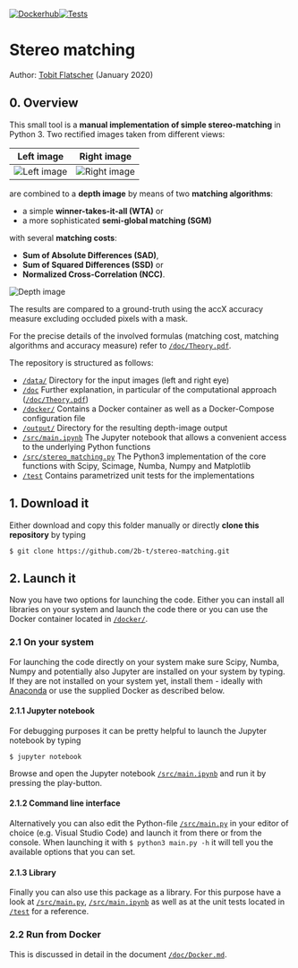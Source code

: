 [![Dockerhub](https://github.com/2b-t/stereo-matching/actions/workflows/update-dockerhub.yml/badge.svg)](https://github.com/2b-t/stereo-matching/actions/workflows/update-dockerhub.yml)[![Tests](https://github.com/2b-t/stereo-matching/actions/workflows/run-tests.yml/badge.svg)](https://github.com/2b-t/stereo-matching/actions/workflows/run-tests.yml)

# Stereo matching

Author: [Tobit Flatscher](https://github.com/2b-t) (January 2020)

## 0. Overview
This small tool is a **manual implementation of simple stereo-matching** in Python 3. Two rectified images taken from different views:

Left image             |  Right image
:-------------------------:|:-------------------------:
![Left image](/data/Adirondack_left.png) | ![Right image](/data/Adirondack_right.png)

are combined to a **depth image** by means of two **matching algorithms**:

- a simple **winner-takes-it-all (WTA)** or 
- a more sophisticated **semi-global matching (SGM)**

with several **matching costs**:

- **Sum of Absolute Differences (SAD)**,
- **Sum of Squared Differences (SSD)** or
- **Normalized Cross-Correlation (NCC)**.

![Depth image](/output/Adirondack_NCC_SGM_D70_R3_accX0,92.jpg)

The results are compared to a ground-truth using the accX accuracy measure excluding occluded pixels with a mask.

For the precise details of the involved formulas (matching cost, matching algorithms and accuracy measure) refer to [`/doc/Theory.pdf`](./doc/Theory.pdf).

The repository is structured as follows:

- [`/data/`](./data/) Directory for the input images (left and right eye)
- [`/doc`](./doc) Further explanation, in particular of the computational approach ([`/doc/Theory.pdf`](./doc/Theory.pdf))
- [`/docker/`](./docker/) Contains a Docker container as well as a Docker-Compose configuration file
- [`/output/`](./output/) Directory for the resulting depth-image output
- [`/src/main.ipynb`](./src/main.ipynb) The Jupyter notebook that allows a convenient access to the underlying Python functions
- [`/src/stereo_matching.py`](./src/stereo_matching.py) The Python3 implementation of the core functions with Scipy, Scimage, Numba, Numpy and Matplotlib
- [`/test`](./src/stereo_matching.py) Contains parametrized unit tests for the implementations

## 1. Download it
Either download and copy this folder manually or directly **clone this repository** by typing
```
$ git clone https://github.com/2b-t/stereo-matching.git
```
## 2. Launch it

Now you have two options for launching the code. Either you can install all libraries on your system and launch the code there or you can use the Docker container located in [`/docker/`](./docker/).

### 2.1 On your system

For launching the code directly on your system make sure Scipy, Numba, Numpy and potentially also Jupyter are installed on your system by typing. If they are not installed on your system yet, install them - ideally with [Anaconda](https://www.anaconda.com/distribution/) or use the supplied Docker as described below.

#### 2.1.1 Jupyter notebook

For debugging purposes it can be pretty helpful to launch the Jupyter notebook by typing

```
$ jupyter notebook
```
Browse and open the Jupyter notebook [`/src/main.ipynb`](./src/main.ipynb) and run it by pressing the play-button.

#### 2.1.2 Command line interface

Alternatively you can also edit the Python-file [`/src/main.py`](./src/main.py) in your editor of choice (e.g. Visual Studio Code) and launch it from there or from the console. When launching it with `$ python3 main.py -h` it will tell you the available options that you can set.

#### 2.1.3 Library

Finally you can also use this package as a library. For this purpose have a look at [`/src/main.py`](./src/main.py), [`/src/main.ipynb`](./src/main.ipynb) as well as at the unit tests located in [`/test`](./test) for a reference.

### 2.2 Run from Docker

This is discussed in detail in the document [`/doc/Docker.md`](./doc/Docker.md).
